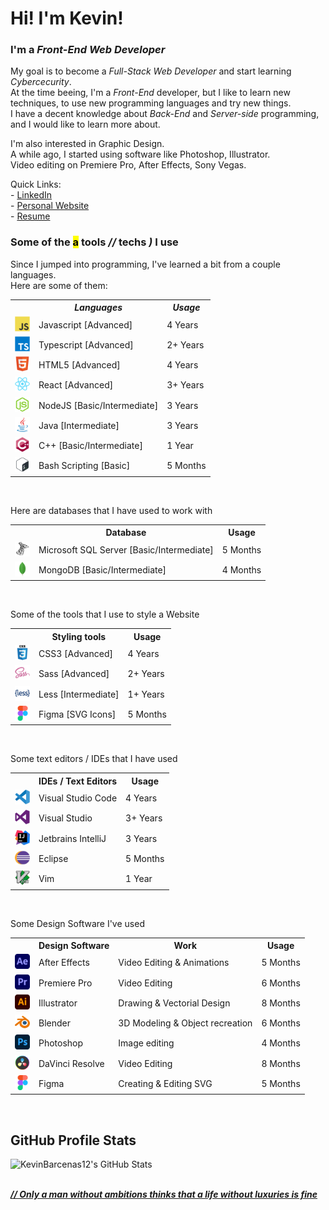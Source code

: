 <h1>Hi! I'm <b>Kevin</b>!</h1>

<h3>I'm a <i>Front-End Web Developer</i></h3>
<p>
  My goal is to become a <i>Full-Stack Web Developer</i> and start learning <i>Cybercecurity</i>.
  <br />
  At the time beeing, I'm a <i>Front-End</i> developer, but I like to learn new techniques, to use new programming languages and try new things.
  <br />
  I have a decent knowledge about <i>Back-End</i> and <i>Server-side</i> programming, and I would like to learn more about.
</p>
<p>
  I'm also interested in Graphic Design.
  <br />
  A while ago, I started using software like Photoshop, Illustrator.
  <br />
  Video editing on Premiere Pro, After Effects, Sony Vegas.
</p>
<p>
  Quick Links:<br />
   - <a href="https://linkedin.com/in/kevin-barcenas-23827a22b/">LinkedIn</a><br />
   - <a href="https://kevinbarcenas12.github.io/">Personal Website</a><br />
   - <a href="https://github.com/KevinBarcenas12/KevinBarcenas12/raw/main/assets/resume.pdf">Resume</a>
</p>

<h3>Some of the <mark>a</mark> tools <i> // </i> techs <i><b>)</b></i> I use</h3>
<p>
  Since I jumped into programming, I've learned a bit from a couple languages.
  <br />
  Here are some of them:
</p>

<p align="left">
<table>
  <tr>
    <th />
    <th><i>Languages</i></th>
    <th><i>Usage</i></th>
  </tr>
  <tr>
    <td><img src="assets/languages/javascript.svg" alt="" width="24" height="24" /></td>
    <td>Javascript [Advanced]</td>
    <td>4 Years</td>
  </tr>
  <tr>
    <td><img src="assets/languages/typescript.svg" alt="" width="24" height="24" /></td>
    <td>Typescript [Advanced]</td>
    <td>2+ Years</td>
  </tr>
  <tr>
    <td><img src="assets/languages/html5.svg" alt="" width="24" height="24" /></td>
    <td>HTML5 [Advanced]</td>
    <td>4 Years</td>
  </tr>
  <tr>
    <td><img src="assets/frameworks/react.svg" alt="" width="24" height="24" /></td>
    <td>React [Advanced]</td>
    <td>3+ Years</td>
  </tr>
  <tr>
    <td><img src="assets/nodejs.svg" alt="" width="24" height="24" /></td>
    <td>NodeJS [Basic/Intermediate]</td>
    <td>3 Years</td>
  </tr>
  <tr>
    <td><img src="assets/languages/java.svg" alt="" width="24" height="24" /></td>
    <td>Java [Intermediate]</td>
    <td>3 Years</td>
  </tr>
  <tr>
    <td><img src="assets/languages/cpp.svg" alt="" width="24" height="24" /></td>
    <td>C++ [Basic/Intermediate]</td>
    <td>1 Year</td>
  </tr>
  <tr>
    <td><img src="assets/languages/bash-scripting.svg" alt="" width="24" height="24" /></td>
    <td>Bash Scripting [Basic]</td>
    <td>5 Months</td>
  </tr>
</table>

<br />
<p>Here are databases that I have used to work with</p>

<table>
  <tr>
    <th></th>
    <th>Database</th>
    <th>Usage</th>
  </tr>
  <tr>
    <td><img src="assets/databases/microsoftsqlserver.svg" alt="" width="24" height="24" /></td>
    <td>Microsoft SQL Server [Basic/Intermediate]</td>
    <td>5 Months</td>
  </tr>
  <tr>
    <td><img src="assets/databases/mongodb.svg" alt="" width="24" height="24" /></td>
    <td>MongoDB [Basic/Intermediate]</td>
    <td>4 Months</td>
  </tr>
</table>

<br />
<p>Some of the tools that I use to style a Website</p>

<table>
  <tr>
    <th></th>
    <th>Styling tools</th>
    <th>Usage</th>
  </tr>
  <tr>
    <td><img src="assets/styles/css3.svg" alt="" width="24" height="24" /></td>
    <td>CSS3 [Advanced]</td>
    <td>4 Years</td>
  </tr>
  <tr>
    <td><img src="assets/styles/sass.svg" alt="" width="24" height="24" /></td>
    <td>Sass [Advanced]</td>
    <td>2+ Years</td>
  </tr>
  <tr>
    <td><img src="assets/styles/less.svg" alt="" width="24" height="24" /></td>
    <td>Less [Intermediate]</td>
    <td>1+ Years</td>
  </tr>
  <tr>
    <td><img src="assets/design-software/figma.svg" alt="" width="24" height="24" /></td>
    <td>Figma [SVG Icons]</td>
    <td>5 Months</td>
  </tr>
</table>

<br />
<p>Some text editors / IDEs that I have used</p>

<table>
  <tr>
    <th></th>
    <th>IDEs / Text Editors</th>
    <th>Usage</th>
  </tr>
  <tr>
    <td><img src="assets/text-editors/vscode.svg" alt="" width="24" height="24" /></td>
    <td>Visual Studio Code</td>
    <td>4 Years</td>
  </tr>
  <tr>
    <td><img src="assets/ides/visualstudio.svg" alt="" width="24" height="24" /></td>
    <td>Visual Studio</td>
    <td>3+ Years</td>
  </tr>
  <tr>
    <td><img src="assets/ides/intellij.svg" alt="" width="24" height="24" /></td>
    <td>Jetbrains IntelliJ</td>
    <td>3 Years</td>
  </tr>
  <tr>
    <td><img src="assets/ides/eclipse.svg" alt="" width="24" height="24" /></td>
    <td>Eclipse</td>
    <td>5 Months</td>
  </tr>
  <tr>
    <td><img src="assets/text-editors/vim.svg" alt="" width="24" height="24" /></td>
    <td>Vim</td>
    <td>1 Year</td>
  </tr>
</table>

<br />
<p>Some Design Software I've used</p>

<table>
  <tr>
    <th></th>
    <th>Design Software</th>
    <th>Work</th>
    <th>Usage</th>
  </tr>
  <tr>
    <td><img src="assets/design-software/aftereffects.svg" alt="" width="24" height="24" /></td>
    <td>After Effects</td>
    <td>Video Editing & Animations</td>
    <td>5 Months</td>
  </tr>
  <tr>
    <td><img src="assets/design-software/premierepro.svg" alt="" width="24" height="24" /></td>
    <td>Premiere Pro</td>
    <td>Video Editing</td>
    <td>6 Months</td>
  </tr>
  <tr>
    <td><img src="assets/design-software/illustrator.svg" alt="" width="24" height="24" /></td>
    <td>Illustrator</td>
    <td>Drawing & Vectorial Design</td>
    <td>8 Months</td>
  </tr>
  <tr>
    <td><img src="assets/design-software/blender.svg" alt="" width="24" height="24" /></td>
    <td>Blender</td>
    <td>3D Modeling & Object recreation</td>
    <td>6 Months</td>
  </tr>
  <tr>
    <td><img src="assets/design-software/photoshop.svg" alt="" width="24" height="24" /></td>
    <td>Photoshop</td>
    <td>Image editing</td>
    <td>4 Months</td>
  </tr>
  <tr>
    <td><img src="assets/design-software/davinciresolve.svg" alt="" width="24" height="24" /></td>
    <td>DaVinci Resolve</td>
    <td>Video Editing</td>
    <td>8 Months</td>
  </tr>
  <tr>
    <td><img src="assets/design-software/figma.svg" alt="" width="24" height="24" /></td>
    <td>Figma</td>
    <td>Creating & Editing SVG</td>
    <td>5 Months</td>
  </tr>
</table>
</p>

<br />
<h2>GitHub Profile Stats</h2>

<img src="https://github-readme-stats.vercel.app/api?username=kevinbarcenas12&show_icons=true&theme=dracula&hide=stars,issues" alt="KevinBarcenas12's GitHub Stats" />
<br />
<br />

<b><u><i>// Only a man without ambitions thinks that a life without luxuries is fine</i></u></b>
